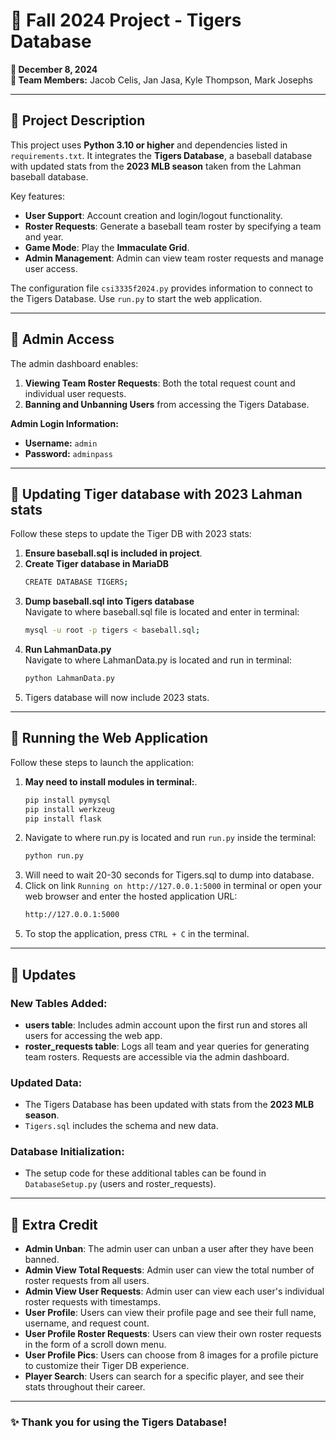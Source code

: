 

# 🐯 Fall 2024 Project - Tigers Database

**📅 December 8, 2024**  
**👥 Team Members:** Jacob Celis, Jan Jasa, Kyle Thompson, Mark Josephs  

---

## 📖 Project Description

This project uses **Python 3.10 or higher** and dependencies listed in `requirements.txt`. It integrates the **Tigers Database**, a baseball database with updated stats from the **2023 MLB season** taken from the Lahman baseball database.

Key features:  
- **User Support**: Account creation and login/logout functionality.  
- **Roster Requests**: Generate a baseball team roster by specifying a team and year.  
- **Game Mode**: Play the **Immaculate Grid**.  
- **Admin Management**: Admin can view team roster requests and manage user access.  

The configuration file `csi3335f2024.py` provides information to connect to the Tigers Database. Use `run.py` to start the web application.

---

## 🔑 Admin Access

The admin dashboard enables:  
1. **Viewing Team Roster Requests**: Both the total request count and individual user requests.
2. **Banning and Unbanning Users** from accessing the Tigers Database.

**Admin Login Information:**  
- **Username:** `admin`  
- **Password:** `adminpass`  

---

## 🔄 Updating Tiger database with 2023 Lahman stats

Follow these steps to update the Tiger DB with 2023 stats:  

1. **Ensure baseball.sql is included in project**.  
2. **Create Tiger database in MariaDB**
   ```bash
   CREATE DATABASE TIGERS;
3. **Dump baseball.sql into Tigers database**<br>
   Navigate to where baseball.sql file is located and enter in terminal:
   ```bash
   mysql -u root -p tigers < baseball.sql;
5. **Run LahmanData.py**<br>
   Navigate to where LahmanData.py is located and run in terminal:
   ```bash
   python LahmanData.py
6. Tigers database will now include 2023 stats.

---

## 🚀 Running the Web Application

Follow these steps to launch the application:  

1. **May need to install modules in terminal:**.
   ```bash
   pip install pymysql
   pip install werkzeug
   pip install flask
2. Navigate to where run.py is located and run `run.py` inside the terminal:  
   ```bash
   python run.py
3. Will need to wait 20-30 seconds for Tigers.sql to dump into database.
4. Click on link `Running on http://127.0.0.1:5000` in terminal or open your web browser and enter the hosted application URL:
   ```bash
   http://127.0.0.1:5000
5. To stop the application, press `CTRL + C` in the terminal.  

---

## 🔄 Updates

### New Tables Added:
- **users table**: Includes admin account upon the first run and stores all users for accessing the web app. 
- **roster_requests table**: Logs all team and year queries for generating team rosters. Requests are accessible via the admin dashboard.  

### Updated Data:
- The Tigers Database has been updated with stats from the **2023 MLB season**.  
- `Tigers.sql` includes the schema and new data.

### Database Initialization:
- The setup code for these additional tables can be found in `DatabaseSetup.py` (users and roster_requests).

---

## 🌟 Extra Credit
- **Admin Unban**: The admin user can unban a user after they have been banned.
- **Admin View Total Requests**: Admin user can view the total number of roster requests from all users.
- **Admin View User Requests**: Admin user can view each user's individual roster requests with timestamps.
- **User Profile**: Users can view their profile page and see their full name, username, and request count.
- **User Profile Roster Requests**: Users can view their own roster requests in the form of a scroll down menu.
- **User Profile Pics**: Users can choose from 8 images for a profile picture to customize their Tiger DB experience.
- **Player Search**: Users can search for a specific player, and see their stats throughout their career.
  
---

### ✨ Thank you for using the Tigers Database!
